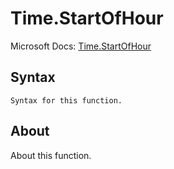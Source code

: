 ---
---

# Time.StartOfHour

Microsoft Docs: [Time.StartOfHour](https://docs.microsoft.com/en-us/powerquery-m/time-startofhour)

## Syntax

```powerquery-m
Syntax for this function.
```

## About

About this function.

